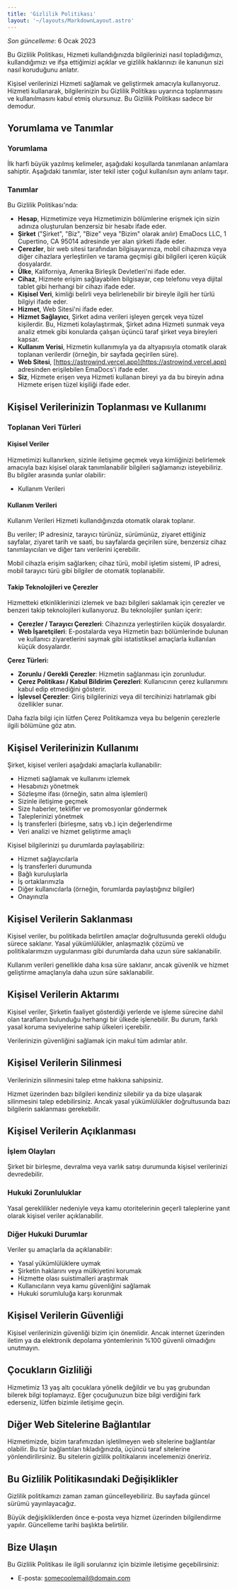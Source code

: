 ```yaml
---
title: 'Gizlilik Politikası'
layout: '~/layouts/MarkdownLayout.astro'
---
```


_Son güncelleme_: 6 Ocak 2023

Bu Gizlilik Politikası, Hizmeti kullandığınızda bilgilerinizi nasıl topladığımızı, kullandığımızı ve ifşa ettiğimizi açıklar ve gizlilik haklarınızı ile kanunun sizi nasıl koruduğunu anlatır.

Kişisel verilerinizi Hizmeti sağlamak ve geliştirmek amacıyla kullanıyoruz. Hizmeti kullanarak, bilgilerinizin bu Gizlilik Politikası uyarınca toplanmasını ve kullanılmasını kabul etmiş olursunuz. Bu Gizlilik Politikası sadece bir demodur.

## Yorumlama ve Tanımlar

### Yorumlama

İlk harfi büyük yazılmış kelimeler, aşağıdaki koşullarda tanımlanan anlamlara sahiptir. Aşağıdaki tanımlar, ister tekil ister çoğul kullanılsın aynı anlamı taşır.

### Tanımlar

Bu Gizlilik Politikası'nda:

- **Hesap**, Hizmetimize veya Hizmetimizin bölümlerine erişmek için sizin adınıza oluşturulan benzersiz bir hesabı ifade eder.
- **Şirket** ("Şirket", "Biz", "Bize" veya "Bizim" olarak anılır) EmaDocs LLC, 1 Cupertino, CA 95014 adresinde yer alan şirketi ifade eder.
- **Çerezler**, bir web sitesi tarafından bilgisayarınıza, mobil cihazınıza veya diğer cihazlara yerleştirilen ve tarama geçmişi gibi bilgileri içeren küçük dosyalardır.
- **Ülke**, Kaliforniya, Amerika Birleşik Devletleri'ni ifade eder.
- **Cihaz**, Hizmete erişim sağlayabilen bilgisayar, cep telefonu veya dijital tablet gibi herhangi bir cihazı ifade eder.
- **Kişisel Veri**, kimliği belirli veya belirlenebilir bir bireyle ilgili her türlü bilgiyi ifade eder.
- **Hizmet**, Web Sitesi'ni ifade eder.
- **Hizmet Sağlayıcı**, Şirket adına verileri işleyen gerçek veya tüzel kişilerdir. Bu, Hizmeti kolaylaştırmak, Şirket adına Hizmeti sunmak veya analiz etmek gibi konularda çalışan üçüncü taraf şirket veya bireyleri kapsar.
- **Kullanım Verisi**, Hizmetin kullanımıyla ya da altyapısıyla otomatik olarak toplanan verilerdir (örneğin, bir sayfada geçirilen süre).
- **Web Sitesi**, [https://astrowind.vercel.app](https://astrowind.vercel.app) adresinden erişilebilen EmaDocs'i ifade eder.
- **Siz**, Hizmete erişen veya Hizmeti kullanan bireyi ya da bu bireyin adına Hizmete erişen tüzel kişiliği ifade eder.

## Kişisel Verilerinizin Toplanması ve Kullanımı

### Toplanan Veri Türleri

#### Kişisel Veriler

Hizmetimizi kullanırken, sizinle iletişime geçmek veya kimliğinizi belirlemek amacıyla bazı kişisel olarak tanımlanabilir bilgileri sağlamanızı isteyebiliriz. Bu bilgiler arasında şunlar olabilir:

- Kullanım Verileri

#### Kullanım Verileri

Kullanım Verileri Hizmeti kullandığınızda otomatik olarak toplanır.

Bu veriler; IP adresiniz, tarayıcı türünüz, sürümünüz, ziyaret ettiğiniz sayfalar, ziyaret tarih ve saati, bu sayfalarda geçirilen süre, benzersiz cihaz tanımlayıcıları ve diğer tanı verilerini içerebilir.

Mobil cihazla erişim sağlarken; cihaz türü, mobil işletim sistemi, IP adresi, mobil tarayıcı türü gibi bilgiler de otomatik toplanabilir.

#### Takip Teknolojileri ve Çerezler

Hizmetteki etkinliklerinizi izlemek ve bazı bilgileri saklamak için çerezler ve benzeri takip teknolojileri kullanıyoruz. Bu teknolojiler şunları içerir:

- **Çerezler / Tarayıcı Çerezleri**: Cihazınıza yerleştirilen küçük dosyalardır.
- **Web İşaretçileri**: E-postalarda veya Hizmetin bazı bölümlerinde bulunan ve kullanıcı ziyaretlerini saymak gibi istatistiksel amaçlarla kullanılan küçük dosyalardır.

**Çerez Türleri:**

- **Zorunlu / Gerekli Çerezler**: Hizmetin sağlanması için zorunludur.
- **Çerez Politikası / Kabul Bildirim Çerezleri**: Kullanıcının çerez kullanımını kabul edip etmediğini gösterir.
- **İşlevsel Çerezler**: Giriş bilgilerinizi veya dil tercihinizi hatırlamak gibi özellikler sunar.

Daha fazla bilgi için lütfen Çerez Politikamıza veya bu belgenin çerezlerle ilgili bölümüne göz atın.

## Kişisel Verilerinizin Kullanımı

Şirket, kişisel verileri aşağıdaki amaçlarla kullanabilir:

- Hizmeti sağlamak ve kullanımı izlemek
- Hesabınızı yönetmek
- Sözleşme ifası (örneğin, satın alma işlemleri)
- Sizinle iletişime geçmek
- Size haberler, teklifler ve promosyonlar göndermek
- Taleplerinizi yönetmek
- İş transferleri (birleşme, satış vb.) için değerlendirme
- Veri analizi ve hizmet geliştirme amaçlı

Kişisel bilgilerinizi şu durumlarda paylaşabiliriz:

- Hizmet sağlayıcılarla
- İş transferleri durumunda
- Bağlı kuruluşlarla
- İş ortaklarımızla
- Diğer kullanıcılarla (örneğin, forumlarda paylaştığınız bilgiler)
- Onayınızla

## Kişisel Verilerin Saklanması

Kişisel veriler, bu politikada belirtilen amaçlar doğrultusunda gerekli olduğu sürece saklanır. Yasal yükümlülükler, anlaşmazlık çözümü ve politikalarımızın uygulanması gibi durumlarda daha uzun süre saklanabilir.

Kullanım verileri genellikle daha kısa süre saklanır, ancak güvenlik ve hizmet geliştirme amaçlarıyla daha uzun süre saklanabilir.

## Kişisel Verilerin Aktarımı

Kişisel veriler, Şirketin faaliyet gösterdiği yerlerde ve işleme sürecine dahil olan tarafların bulunduğu herhangi bir ülkede işlenebilir. Bu durum, farklı yasal koruma seviyelerine sahip ülkeleri içerebilir.

Verilerinizin güvenliğini sağlamak için makul tüm adımlar atılır.

## Kişisel Verilerin Silinmesi

Verilerinizin silinmesini talep etme hakkına sahipsiniz.

Hizmet üzerinden bazı bilgileri kendiniz silebilir ya da bize ulaşarak silinmesini talep edebilirsiniz. Ancak yasal yükümlülükler doğrultusunda bazı bilgilerin saklanması gerekebilir.

## Kişisel Verilerin Açıklanması

### İşlem Olayları

Şirket bir birleşme, devralma veya varlık satışı durumunda kişisel verilerinizi devredebilir.

### Hukuki Zorunluluklar

Yasal gereklilikler nedeniyle veya kamu otoritelerinin geçerli taleplerine yanıt olarak kişisel veriler açıklanabilir.

### Diğer Hukuki Durumlar

Veriler şu amaçlarla da açıklanabilir:

- Yasal yükümlülüklere uymak
- Şirketin haklarını veya mülkiyetini korumak
- Hizmette olası suistimalleri araştırmak
- Kullanıcıların veya kamu güvenliğini sağlamak
- Hukuki sorumluluğa karşı korunmak

## Kişisel Verilerin Güvenliği

Kişisel verilerinizin güvenliği bizim için önemlidir. Ancak internet üzerinden iletim ya da elektronik depolama yöntemlerinin %100 güvenli olmadığını unutmayın.

## Çocukların Gizliliği

Hizmetimiz 13 yaş altı çocuklara yönelik değildir ve bu yaş grubundan bilerek bilgi toplamayız. Eğer çocuğunuzun bize bilgi verdiğini fark ederseniz, lütfen bizimle iletişime geçin.

## Diğer Web Sitelerine Bağlantılar

Hizmetimizde, bizim tarafımızdan işletilmeyen web sitelerine bağlantılar olabilir. Bu tür bağlantıları tıkladığınızda, üçüncü taraf sitelerine yönlendirilirsiniz. Bu sitelerin gizlilik politikalarını incelemenizi öneririz.

## Bu Gizlilik Politikasındaki Değişiklikler

Gizlilik politikamızı zaman zaman güncelleyebiliriz. Bu sayfada güncel sürümü yayınlayacağız.

Büyük değişikliklerden önce e-posta veya hizmet üzerinden bilgilendirme yapılır. Güncelleme tarihi başlıkta belirtilir.

## Bize Ulaşın

Bu Gizlilik Politikası ile ilgili sorularınız için bizimle iletişime geçebilirsiniz:

- E-posta: somecoolemail@domain.com
